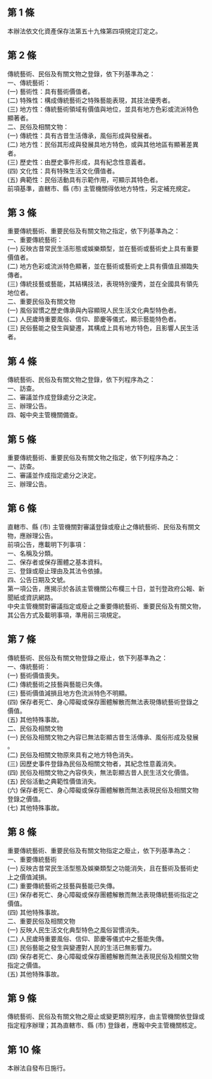 第 1 條
-------
本辦法依文化資產保存法第五十九條第四項規定訂定之。

第 2 條
-------
傳統藝術、民俗及有關文物之登錄，依下列基準為之：  
一、傳統藝術：  
 (一) 藝術性：具有藝術價值者。  
 (二) 特殊性：構成傳統藝術之特殊藝能表現，其技法優秀者。  
 (三) 地方性：傳統藝術領域有價值與地位，並具有地方色彩或流派特色  
      顯著者。  
二、民俗及相關文物：  
 (一) 傳統性：具有古昔生活傳承，風俗形成與發展者。  
 (二) 地方性：民俗其形成與發展具地方特色，或與其他地區有顯著差異  
      者。  
 (三) 歷史性：由歷史事件形成，具有紀念性意義者。  
 (四) 文化性：具有特殊生活文化價值者。  
 (五) 典範性：民俗活動具有示範作用，可顯示其特色者。  
前項基準，直轄市、縣 (市) 主管機關得依地方特性，另定補充規定。

第 3 條
-------
重要傳統藝術、重要民俗及有關文物之指定，依下列基準為之：  
一、重要傳統藝術：  
 (一) 反映古昔常民生活形態或娛樂類型，並在藝術或藝術史上具有重要  
      價值者。  
 (二) 地方色彩或流派特色顯著，並在藝術或藝術史上具有價值且瀕臨失  
      傳者。  
 (三) 傳統技藝或藝能，其結構技法，表現特別優秀，並在全國具有領先  
      地位者。  
二、重要民俗及有關文物  
 (一) 風俗習慣之歷史傳承與內容顯現人民生活文化典型特色者。  
 (二) 人民歲時重要風俗、信仰、節慶等儀式，顯示藝能特色者。  
 (三) 民俗藝能之發生與變遷，其構成上具有地方特色，且影響人民生活  
      者。

第 4 條
-------
傳統藝術、民俗及有關文物之登錄，依下列程序為之：  
一、訪查。  
二、審議並作成登錄處分之決定。  
三、辦理公告。  
四、報中央主管機關備查。

第 5 條
-------
重要傳統藝術、重要民俗及有關文物之指定，依下列程序為之：  
一、訪查。  
二、審議並作成指定處分之決定。  
三、辦理公告。

第 6 條
-------
直轄市、縣 (市) 主管機關對審議登錄或廢止之傳統藝術、民俗及有關文  
物，應辦理公告。  
前項公告，應載明下列事項：  
一、名稱及分類。  
二、保存者或保存團體之基本資料。  
三、登錄或廢止理由及其法令依據。  
四、公告日期及文號。  
第一項公告，應揭示於各該主管機關公布欄三十日，並刊登政府公報、新  
聞紙或資訊網路。  
中央主管機關對審議指定或廢止之重要傳統藝術、重要民俗及有關文物，  
其公告方式及載明事項，準用前三項規定。

第 7 條
-------
傳統藝術、民俗及有關文物登錄之廢止，依下列基準為之：  
一、傳統藝術：  
 (一) 藝術價值喪失。  
 (二) 傳統藝術之技藝與藝能已失傳。  
 (三) 藝術價值減損且地方色流派特色不明顯。  
 (四) 保存者死亡、身心障礙或保存團體解散而無法表現傳統藝術登錄之  
      價值。  
 (五) 其他特殊事故。  
二、民俗及相關文物  
 (一) 民俗及相關文物之內容已無法彰顯古昔生活傳承、風俗形成及發展  
      。  
 (二) 民俗及相關文物原來具有之地方特色消失。  
 (三) 因歷史事件登錄為民俗及相關文物者，其紀念性意義消失。  
 (四) 民俗及相關文物之內容佚失，無法彰顯古昔人民生活文化價值。  
 (五) 民俗活動之典範性價值消失。  
 (六) 保存者死亡、身心障礙或保存團體解散而無法表現民俗及相關文物  
      登錄之價值。  
 (七) 其他特殊事故。

第 8 條
-------
重要傳統藝術、重要民俗及有關文物指定之廢止，依下列基準為之：  
一、重要傳統藝術  
 (一) 反映古昔常民生活型態及娛樂類型之功能消失，且在藝術及藝術史  
      上之價值減損。  
 (二) 重要傳統藝術之技藝與藝能已失傳。  
 (三) 保存者死亡、身心障礙或保存團體解散而無法表現傳統藝術指定之  
      價值。  
 (四) 其他特殊事故。  
二、重要民俗及相關文物  
 (一) 反映人民生活文化典型特色之風俗習慣消失。  
 (二) 人民歲時重要風俗、信仰、節慶等儀式中之藝能失傳。  
 (三) 民俗藝能之發生與變遷對人民的生活已無影響力。  
 (四) 保存者死亡、身心障礙或保存團體解散而無法表現民俗及相關文物  
      指定之價值。  
 (五) 其他特殊事故。

第 9 條
-------
傳統藝術、民俗及有關文物之廢止或變更類別程序，由主管機關依登錄或  
指定程序辦理；其為直轄市、縣 (市) 登錄者，應報中央主管機關核定。

第 10 條
--------
本辦法自發布日施行。

